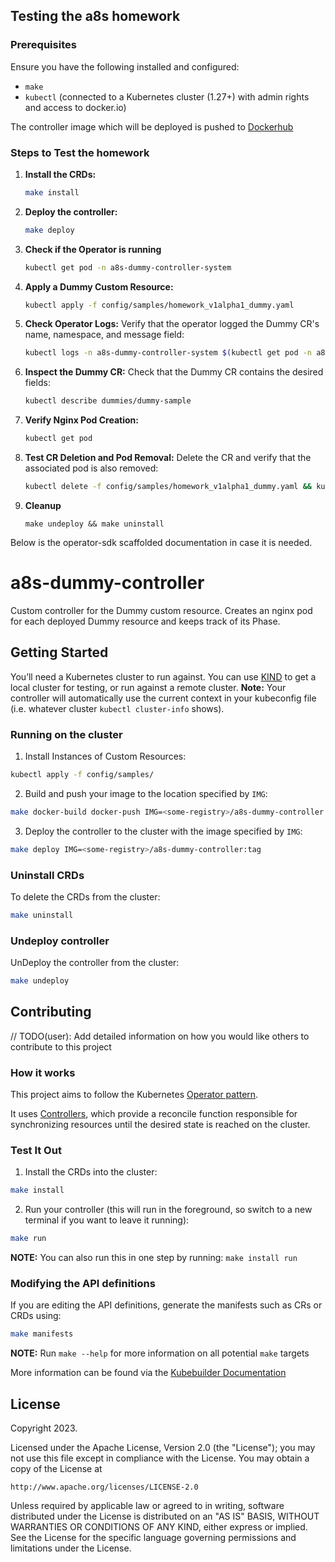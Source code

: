 ## Testing the a8s homework

### Prerequisites
Ensure you have the following installed and configured:
- `make`
- `kubectl` (connected to a Kubernetes cluster (1.27+) with admin rights and access to docker.io)

The controller image which will be deployed is pushed to [Dockerhub](https://hub.docker.com/r/cranberrycheese/a8s-dummy-controller/tags)

### Steps to Test the homework

1. **Install the CRDs:**
    ```bash
    make install
    ```

2. **Deploy the controller:**
    ```bash
    make deploy
    ```

3. **Check if the Operator is running**
    ```bash
    kubectl get pod -n a8s-dummy-controller-system
    ```

4. **Apply a Dummy Custom Resource:**
    ```bash
    kubectl apply -f config/samples/homework_v1alpha1_dummy.yaml
    ```

5. **Check Operator Logs:**
   Verify that the operator logged the Dummy CR's name, namespace, and message field:
    ```bash
    kubectl logs -n a8s-dummy-controller-system $(kubectl get pod -n a8s-dummy-controller-system -o jsonpath="{.items[0].metadata.name}")
    ```

6. **Inspect the Dummy CR:**
    Check that the Dummy CR contains the desired fields:
    ```bash
    kubectl describe dummies/dummy-sample
    ```

7. **Verify Nginx Pod Creation:**
   ```bash
   kubectl get pod
   ```

8. **Test CR Deletion and Pod Removal:**
    Delete the CR and verify that the associated pod is also removed:
    ```bash
    kubectl delete -f config/samples/homework_v1alpha1_dummy.yaml && kubectl get pod
    ```

9. **Cleanup**
    ```
    make undeploy && make uninstall
    ```

Below is the operator-sdk scaffolded documentation in case it is needed.

# a8s-dummy-controller
Custom controller for the Dummy custom resource. Creates an nginx pod for each deployed Dummy resource and keeps track of its Phase.

## Getting Started
You’ll need a Kubernetes cluster to run against. You can use [KIND](https://sigs.k8s.io/kind) to get a local cluster for testing, or run against a remote cluster.
**Note:** Your controller will automatically use the current context in your kubeconfig file (i.e. whatever cluster `kubectl cluster-info` shows).

### Running on the cluster
1. Install Instances of Custom Resources:

```sh
kubectl apply -f config/samples/
```

2. Build and push your image to the location specified by `IMG`:

```sh
make docker-build docker-push IMG=<some-registry>/a8s-dummy-controller:tag
```

3. Deploy the controller to the cluster with the image specified by `IMG`:

```sh
make deploy IMG=<some-registry>/a8s-dummy-controller:tag
```

### Uninstall CRDs
To delete the CRDs from the cluster:

```sh
make uninstall
```

### Undeploy controller
UnDeploy the controller from the cluster:

```sh
make undeploy
```

## Contributing
// TODO(user): Add detailed information on how you would like others to contribute to this project

### How it works
This project aims to follow the Kubernetes [Operator pattern](https://kubernetes.io/docs/concepts/extend-kubernetes/operator/).

It uses [Controllers](https://kubernetes.io/docs/concepts/architecture/controller/),
which provide a reconcile function responsible for synchronizing resources until the desired state is reached on the cluster.

### Test It Out
1. Install the CRDs into the cluster:

```sh
make install
```

2. Run your controller (this will run in the foreground, so switch to a new terminal if you want to leave it running):

```sh
make run
```

**NOTE:** You can also run this in one step by running: `make install run`

### Modifying the API definitions
If you are editing the API definitions, generate the manifests such as CRs or CRDs using:

```sh
make manifests
```

**NOTE:** Run `make --help` for more information on all potential `make` targets

More information can be found via the [Kubebuilder Documentation](https://book.kubebuilder.io/introduction.html)

## License

Copyright 2023.

Licensed under the Apache License, Version 2.0 (the "License");
you may not use this file except in compliance with the License.
You may obtain a copy of the License at

    http://www.apache.org/licenses/LICENSE-2.0

Unless required by applicable law or agreed to in writing, software
distributed under the License is distributed on an "AS IS" BASIS,
WITHOUT WARRANTIES OR CONDITIONS OF ANY KIND, either express or implied.
See the License for the specific language governing permissions and
limitations under the License.

